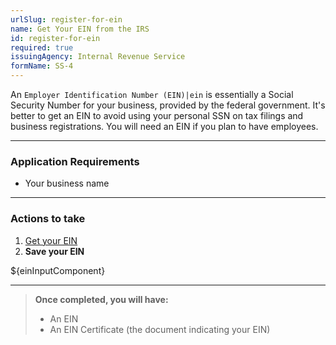 ```yaml
---
urlSlug: register-for-ein
name: Get Your EIN from the IRS
id: register-for-ein
required: true
issuingAgency: Internal Revenue Service
formName: SS-4
---
```


An `Employer Identification Number (EIN)|ein` is essentially a Social Security Number for your business, provided by the federal government. It's better to get an EIN to avoid using your personal SSN on tax filings and business registrations. You will need an EIN if you plan to have employees.

---

### Application Requirements

- Your business name

---

### Actions to take

1. [Get your EIN](https://www.irs.gov/businesses/small-businesses-self-employed/apply-for-an-employer-identification-number-ein-online)
2. **Save your EIN**

${einInputComponent}

---

> **Once completed, you will have:**
>
> - An EIN
> - An EIN Certificate (the document indicating your EIN)
